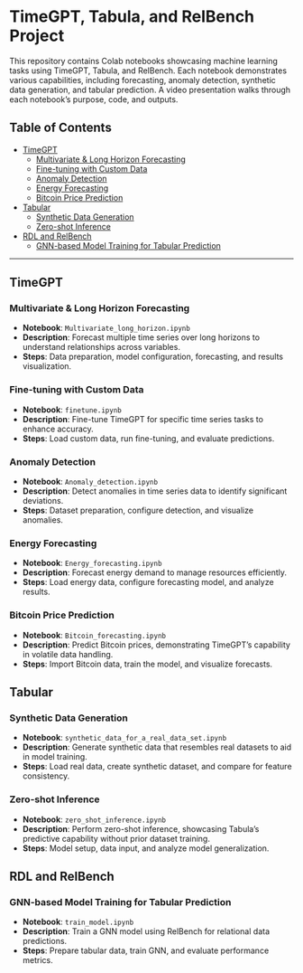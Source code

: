 # TimeGPT, Tabula, and RelBench Project

This repository contains Colab notebooks showcasing machine learning tasks using TimeGPT, Tabula, and RelBench. Each notebook demonstrates various capabilities, including forecasting, anomaly detection, synthetic data generation, and tabular prediction. A video presentation walks through each notebook’s purpose, code, and outputs.

## Table of Contents
- [TimeGPT](#timegpt)
  - [Multivariate & Long Horizon Forecasting](https://colab.research.google.com/drive/182RoYBLd4BXIr4Z1PcmVqJjcUAuwi65E?usp=sharing)
  - [Fine-tuning with Custom Data](https://colab.research.google.com/drive/1tc0EVxI5pvxUAFyzj0ePfwglAv57uBeu?usp=sharing)
  - [Anomaly Detection](https://colab.research.google.com/drive/1FmoMB8MA8lhysqDzzk_05T7lT-PlNJoY?usp=sharing)
  - [Energy Forecasting](https://colab.research.google.com/drive/1WVzOPRIyMsQNXOLv3dRxQ90ye8oRBKPr?usp=sharing)
  - [Bitcoin Price Prediction](https://colab.research.google.com/drive/1DRluSFlycF7p4uIdkJdQCuDOwe3WO6_j?usp=sharing)
- [Tabular](#tabular)
  - [Synthetic Data Generation](https://colab.research.google.com/drive/1saC5K4q5HDbqjS2YDUc7coWqThuI9hc4?usp=sharing)
  - [Zero-shot Inference](https://colab.research.google.com/drive/14FORPh5pcITRvnh-FjTCKUFdz-p6K7Xn?usp=sharing)
- [RDL and RelBench](#rdl-and-relbench)
  - [GNN-based Model Training for Tabular Prediction](https://colab.research.google.com/drive/1mkrDN7Gy71jWOdndiGF9728P3D55sbUH?usp=sharing)

---

## TimeGPT

### Multivariate & Long Horizon Forecasting
- **Notebook**: `Multivariate_long_horizon.ipynb`
- **Description**: Forecast multiple time series over long horizons to understand relationships across variables.
- **Steps**: Data preparation, model configuration, forecasting, and results visualization.

### Fine-tuning with Custom Data
- **Notebook**: `finetune.ipynb`
- **Description**: Fine-tune TimeGPT for specific time series tasks to enhance accuracy.
- **Steps**: Load custom data, run fine-tuning, and evaluate predictions.

### Anomaly Detection
- **Notebook**: `Anomaly_detection.ipynb`
- **Description**: Detect anomalies in time series data to identify significant deviations.
- **Steps**: Dataset preparation, configure detection, and visualize anomalies.

### Energy Forecasting
- **Notebook**: `Energy_forecasting.ipynb`
- **Description**: Forecast energy demand to manage resources efficiently.
- **Steps**: Load energy data, configure forecasting model, and analyze results.

### Bitcoin Price Prediction
- **Notebook**: `Bitcoin_forecasting.ipynb`
- **Description**: Predict Bitcoin prices, demonstrating TimeGPT’s capability in volatile data handling.
- **Steps**: Import Bitcoin data, train the model, and visualize forecasts.

## Tabular

### Synthetic Data Generation
- **Notebook**: `synthetic_data_for_a_real_data_set.ipynb`
- **Description**: Generate synthetic data that resembles real datasets to aid in model training.
- **Steps**: Load real data, create synthetic dataset, and compare for feature consistency.

### Zero-shot Inference
- **Notebook**: `zero_shot_inference.ipynb`
- **Description**: Perform zero-shot inference, showcasing Tabula’s predictive capability without prior dataset training.
- **Steps**: Model setup, data input, and analyze model generalization.

## RDL and RelBench

### GNN-based Model Training for Tabular Prediction
- **Notebook**: `train_model.ipynb`
- **Description**: Train a GNN model using RelBench for relational data predictions.
- **Steps**: Prepare tabular data, train GNN, and evaluate performance metrics.
